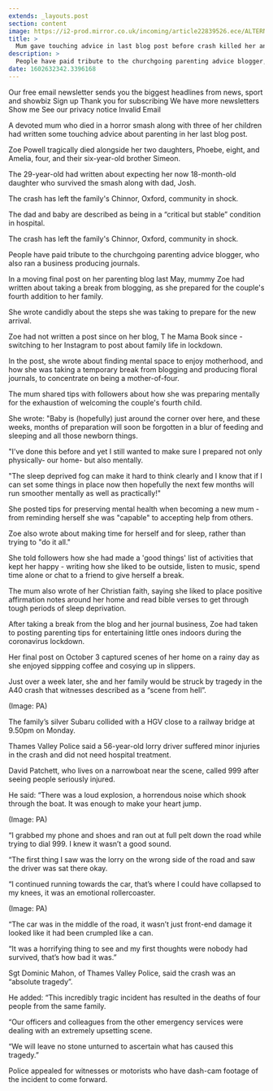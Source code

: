 ```yaml
--- 
extends: _layouts.post 
section: content 
image: https://i2-prod.mirror.co.uk/incoming/article22839526.ece/ALTERNATES/s1200/24130001_1900839586911541_1048481130097913111_n.jpg 
title: > 
  Mum gave touching advice in last blog post before crash killed her and 3 of her kids 
description: > 
  People have paid tribute to the churchgoing parenting advice blogger, who also ran a business producing journals.In a moving final post on her parenting blog last May, mummy Zoe had written about taking a break from blogging, as she prepared for the couple's fourth addition to her family.Zoe had not written a post since on her blog, T he Mama Book since - switching to her Instagram to post about family life in lockdown.The mum shared tips with followers about how she was preparing mentally for the exhaustion of welcoming the couple's fourth child.After taking a break from the blog and her journal business, Zoe had taken to posting parenting tips for entertaining little ones indoors during the coronavirus lockdown. 
date: 1602632342.3396168 
--- 
```

Our free email newsletter sends you the biggest headlines from news, sport and showbiz Sign up Thank you for subscribing We have more newsletters Show me See our privacy notice Invalid Email

A devoted mum who died in a horror smash along with three of her children had written some touching advice about parenting in her last blog post.

Zoe Powell tragically died alongside her two daughters, Phoebe, eight, and Amelia, four, and their six-year-old brother Simeon.

The 29-year-old had written about expecting her now 18-month-old daughter who survived the smash along with dad, Josh.

The crash has left the family's Chinnor, Oxford, community in shock.

The dad and baby are described as being in a “critical but stable” condition in hospital.

The crash has left the family's Chinnor, Oxford, community in shock.

People have paid tribute to the churchgoing parenting advice blogger, who also ran a business producing journals.

In a moving final post on her parenting blog last May, mummy Zoe had written about taking a break from blogging, as she prepared for the couple's fourth addition to her family.

She wrote candidly about the steps she was taking to prepare for the new arrival.

Zoe had not written a post since on her blog, T he Mama Book since - switching to her Instagram to post about family life in lockdown.

In the post, she wrote about finding mental space to enjoy motherhood, and how she was taking a temporary break from blogging and producing floral journals, to concentrate on being a mother-of-four.

The mum shared tips with followers about how she was preparing mentally for the exhaustion of welcoming the couple's fourth child.

She wrote: "Baby is (hopefully) just around the corner over here, and these weeks, months of preparation will soon be forgotten in a blur of feeding and sleeping and all those newborn things.

"I’ve done this before and yet I still wanted to make sure I prepared not only physically- our home- but also mentally.

"The sleep deprived fog can make it hard to think clearly and I know that if I can set some things in place now then hopefully the next few months will run smoother mentally as well as practically!"

She posted tips for preserving mental health when becoming a new mum - from reminding herself she was "capable" to accepting help from others.

Zoe also wrote about making time for herself and for sleep, rather than trying to "do it all."

She told followers how she had made a 'good things' list of activities that kept her happy - writing how she liked to be outside, listen to music, spend time alone or chat to a friend to give herself a break.

The mum also wrote of her Christian faith, saying she liked to place positive affirmation notes around her home and read bible verses to get through tough periods of sleep deprivation.

After taking a break from the blog and her journal business, Zoe had taken to posting parenting tips for entertaining little ones indoors during the coronavirus lockdown.

Her final post on October 3 captured scenes of her home on a rainy day as she enjoyed sippping coffee and cosying up in slippers.

Just over a week later, she and her family would be struck by tragedy in the A40 crash that witnesses described as a “scene from hell”.

(Image: PA)

The family’s silver Subaru collided with a HGV close to a railway bridge at 9.50pm on Monday.

Thames Valley Police said a 56-year-old lorry driver suffered minor injuries in the crash and did not need hospital treatment.

David Patchett, who lives on a narrowboat near the scene, called 999 after seeing people seriously injured.

He said: “There was a loud explosion, a horrendous noise which shook through the boat. It was enough to make your heart jump.

(Image: PA)

“I grabbed my phone and shoes and ran out at full pelt down the road while trying to dial 999. I knew it wasn’t a good sound.

“The first thing I saw was the lorry on the wrong side of the road and saw the driver was sat there okay.

“I continued running towards the car, that’s where I could have collapsed to my knees, it was an emotional rollercoaster.

(Image: PA)

“The car was in the middle of the road, it wasn’t just front-end damage it looked like it had been crumpled like a can.

“It was a horrifying thing to see and my first thoughts were nobody had survived, that’s how bad it was.”

Sgt Dominic Mahon, of Thames Valley Police, said the crash was an “absolute tragedy”.

He added: “This incredibly tragic incident has resulted in the deaths of four people from the same family.

“Our officers and colleagues from the other emergency services were dealing with an extremely upsetting scene.

“We will leave no stone unturned to ascertain what has caused this tragedy.”

Police appealed for witnesses or motorists who have dash-cam footage of the incident to come forward.